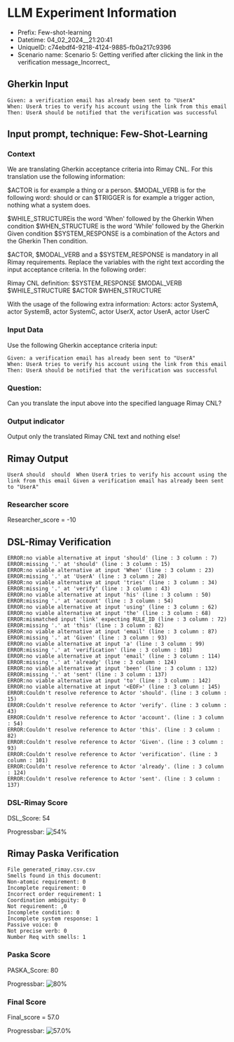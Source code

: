 

# LLM Experiment Information
* Prefix:   Few-shot-learning
* Datetime: 04_02_2024__21:20:41
* UniqueID: c74ebdf4-9218-4124-9885-fb0a217c9396
* Scenario name: Scenario 5: Getting verified after clicking the link in the verification message_Incorrect_

        

## Gherkin Input
```
Given: a verification email has already been sent to "UserA"
When: UserA tries to verify his account using the link from this email
Then: UserA should be notified that the verification was successful
```
    



## Input prompt, technique: Few-Shot-Learning


### Context
We are translating Gherkin acceptance criteria into Rimay CNL.
For this translation use the following information:

$ACTOR is for example a thing or a person.
$MODAL_VERB is for  the following word: should or can
$TRIGGER is for example a trigger action, nothing what a system does.

$WHILE_STRUCTUREis the word  'When' followed by the Gherkin When condition
$WHEN_STRUCTURE  is the word 'While' followed by the Gherkin Given condition 
$SYSTEM_RESPONSE is a combination of the Actors and the Gherkin Then condition.

$ACTOR, $MODAL_VERB and a $SYSTEM_RESPONSE is mandatory in all Rimay requirements.
Replace the variables with the right text according the input acceptance criteria.
In the following order: 

Rimay CNL definition: $SYSTEM_RESPONSE  $MODAL_VERB      $WHILE_STRUCTURE         $ACTOR      $WHEN_STRUCTURE

With the usage of the following extra information:
Actors: actor SystemA, actor SystemB, actor SystemC, actor UserX, actor UserA, actor UserC


        

### Input Data
Use the following Gherkin acceptance criteria input: 
```
Given: a verification email has already been sent to "UserA"
When: UserA tries to verify his account using the link from this email
Then: UserA should be notified that the verification was successful
```

### Question:
Can you translate the input above into the specified language Rimay CNL?

### Output indicator
Output only the translated Rimay CNL text and nothing else!


## Rimay Output
```
UserA should  should  When UserA tries to verify his account using the link from this email Given a verification email has already been sent to "UserA"
``` 
            

### Researcher score
Researcher_score = -10




## DSL-Rimay Verification
```
ERROR:no viable alternative at input 'should' (line : 3 column : 7)
ERROR:missing '.' at 'should' (line : 3 column : 15)
ERROR:no viable alternative at input 'When' (line : 3 column : 23)
ERROR:missing '.' at 'UserA' (line : 3 column : 28)
ERROR:no viable alternative at input 'tries' (line : 3 column : 34)
ERROR:missing '.' at 'verify' (line : 3 column : 43)
ERROR:no viable alternative at input 'his' (line : 3 column : 50)
ERROR:missing '.' at 'account' (line : 3 column : 54)
ERROR:no viable alternative at input 'using' (line : 3 column : 62)
ERROR:no viable alternative at input 'the' (line : 3 column : 68)
ERROR:mismatched input 'link' expecting RULE_ID (line : 3 column : 72)
ERROR:missing '.' at 'this' (line : 3 column : 82)
ERROR:no viable alternative at input 'email' (line : 3 column : 87)
ERROR:missing '.' at 'Given' (line : 3 column : 93)
ERROR:no viable alternative at input 'a' (line : 3 column : 99)
ERROR:missing '.' at 'verification' (line : 3 column : 101)
ERROR:no viable alternative at input 'email' (line : 3 column : 114)
ERROR:missing '.' at 'already' (line : 3 column : 124)
ERROR:no viable alternative at input 'been' (line : 3 column : 132)
ERROR:missing '.' at 'sent' (line : 3 column : 137)
ERROR:no viable alternative at input 'to' (line : 3 column : 142)
ERROR:no viable alternative at input '<EOF>' (line : 3 column : 145)
ERROR:Couldn't resolve reference to Actor 'should'. (line : 3 column : 15)
ERROR:Couldn't resolve reference to Actor 'verify'. (line : 3 column : 43)
ERROR:Couldn't resolve reference to Actor 'account'. (line : 3 column : 54)
ERROR:Couldn't resolve reference to Actor 'this'. (line : 3 column : 82)
ERROR:Couldn't resolve reference to Actor 'Given'. (line : 3 column : 93)
ERROR:Couldn't resolve reference to Actor 'verification'. (line : 3 column : 101)
ERROR:Couldn't resolve reference to Actor 'already'. (line : 3 column : 124)
ERROR:Couldn't resolve reference to Actor 'sent'. (line : 3 column : 137)

```
### DSL-Rimay Score
DSL_Score: 54

Progressbar: ![54%](https://progress-bar.dev/54)

            


## Rimay Paska Verification
```
File generated_rimay.csv.csv
Smells found in this document: 
Non-atomic requirement: 0
Incomplete requirement: 0
Incorrect order requirement: 1
Coordination ambiguity: 0
Not requirement: ,0
Incomplete condition: 0
Incomplete system response: 1
Passive voice: 0
Not precise verb: 0
Number Req with smells: 1

```
### Paska Score
PASKA_Score: 80

Progressbar: ![80%](https://progress-bar.dev/80)

            

### Final Score
Final_score = 57.0

Progressbar: ![57.0%](https://progress-bar.dev/57.0)

